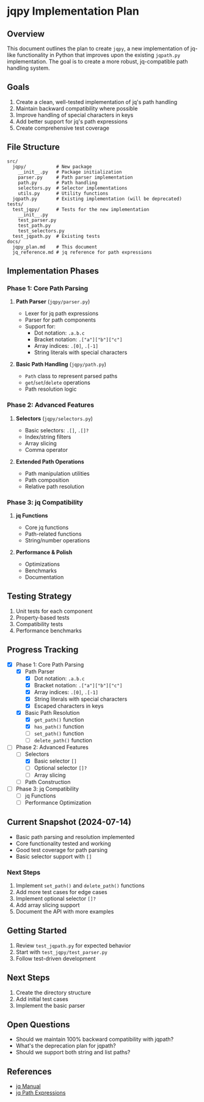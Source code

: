 # jqpy Implementation Plan

## Overview
This document outlines the plan to create `jqpy`, a new implementation of jq-like functionality in Python that improves upon the existing `jqpath.py` implementation. The goal is to create a more robust, jq-compatible path handling system.

## Goals
1. Create a clean, well-tested implementation of jq's path handling
2. Maintain backward compatibility where possible
3. Improve handling of special characters in keys
4. Add better support for jq's path expressions
5. Create comprehensive test coverage

## File Structure
```
src/
  jqpy/           # New package
    __init__.py   # Package initialization
    parser.py     # Path parser implementation
    path.py       # Path handling
    selectors.py  # Selector implementations
    utils.py      # Utility functions
  jqpath.py       # Existing implementation (will be deprecated)
tests/
  test_jqpy/      # Tests for the new implementation
    __init__.py
    test_parser.py
    test_path.py
    test_selectors.py
  test_jqpath.py  # Existing tests
docs/
  jqpy_plan.md    # This document
  jq_reference.md # jq reference for path expressions
```

## Implementation Phases

### Phase 1: Core Path Parsing
1. **Path Parser** (`jqpy/parser.py`)
   - Lexer for jq path expressions
   - Parser for path components
   - Support for:
     - Dot notation: `.a.b.c`
     - Bracket notation: `.["a"]["b"]["c"]`
     - Array indices: `.[0]`, `.[-1]`
     - String literals with special characters

2. **Basic Path Handling** (`jqpy/path.py`)
   - `Path` class to represent parsed paths
   - `get`/`set`/`delete` operations
   - Path resolution logic

### Phase 2: Advanced Features
1. **Selectors** (`jqpy/selectors.py`)
   - Basic selectors: `.[]`, `.[]?`
   - Index/string filters
   - Array slicing
   - Comma operator

2. **Extended Path Operations**
   - Path manipulation utilities
   - Path composition
   - Relative path resolution

### Phase 3: jq Compatibility
1. **jq Functions**
   - Core jq functions
   - Path-related functions
   - String/number operations

2. **Performance & Polish**
   - Optimizations
   - Benchmarks
   - Documentation

## Testing Strategy
1. Unit tests for each component
2. Property-based tests
3. Compatibility tests
4. Performance benchmarks

## Progress Tracking
- [x] Phase 1: Core Path Parsing
  - [x] Path Parser
    - [x] Dot notation: `.a.b.c`
    - [x] Bracket notation: `.["a"]["b"]["c"]`
    - [x] Array indices: `.[0]`, `.[-1]`
    - [x] String literals with special characters
    - [x] Escaped characters in keys
  - [x] Basic Path Resolution
    - [x] `get_path()` function
    - [x] `has_path()` function
    - [ ] `set_path()` function
    - [ ] `delete_path()` function
- [ ] Phase 2: Advanced Features
  - [ ] Selectors
    - [x] Basic selector `[]`
    - [ ] Optional selector `[]?`
    - [ ] Array slicing
  - [ ] Path Construction
- [ ] Phase 3: jq Compatibility
  - [ ] jq Functions
  - [ ] Performance Optimization

## Current Snapshot (2024-07-14)
- Basic path parsing and resolution implemented
- Core functionality tested and working
- Good test coverage for path parsing
- Basic selector support with `[]`

### Next Steps
1. Implement `set_path()` and `delete_path()` functions
2. Add more test cases for edge cases
3. Implement optional selector `[]?`
4. Add array slicing support
5. Document the API with more examples

## Getting Started
1. Review `test_jqpath.py` for expected behavior
2. Start with `test_jqpy/test_parser.py`
3. Follow test-driven development

## Next Steps
1. Create the directory structure
2. Add initial test cases
3. Implement the basic parser

## Open Questions
- Should we maintain 100% backward compatibility with jqpath?
- What's the deprecation plan for jqpath?
- Should we support both string and list paths?

## References
- [jq Manual](https://stedolan.github.io/jq/manual/)
- [jq Path Expressions](https://stedolan.github.io/jq/manual/#Basicfilters)
